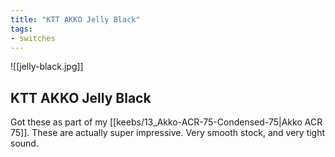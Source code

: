 ```yaml
---
title: "KTT AKKO Jelly Black"
tags:
- switches
---
```


![[jelly-black.jpg]]

## KTT AKKO Jelly Black

Got these as part of my [[keebs/13_Akko-ACR-75-Condensed-75|Akko ACR 75]]. These are actually super impressive. Very smooth stock, and very tight sound.
